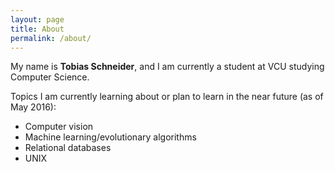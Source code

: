 ```yaml
---
layout: page
title: About
permalink: /about/
---
```


My name is **Tobias Schneider**, and I am currently a student at VCU studying Computer Science.

Topics I am currently learning about or plan to learn in the near future (as of May 2016):

- Computer vision
- Machine learning/evolutionary algorithms
- Relational databases
- UNIX
